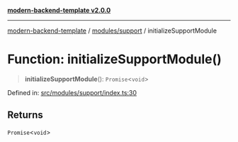 [**modern-backend-template v2.0.0**](../../../README.md)

***

[modern-backend-template](../../../modules.md) / [modules/support](../README.md) / initializeSupportModule

# Function: initializeSupportModule()

> **initializeSupportModule**(): `Promise`\<`void`\>

Defined in: [src/modules/support/index.ts:30](https://github.com/maemreyo/saas-4cus-nodejs/blob/2a5b3f3aa11335dfa561e80e1feabb8e6084261e/src/modules/support/index.ts#L30)

## Returns

`Promise`\<`void`\>
